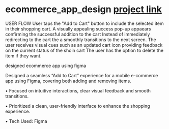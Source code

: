 # ecommerce_app_design [project link](https://www.figma.com/proto/5oKKZW3HnoBwKTbulvueYk/ecommerce-app-design?page-id=1%3A2&node-id=51-69&p=f&viewport=-9%2C108%2C0.58&t=F3kMu5AOLxGWAEHc-1&scaling=scale-down&content-scaling=fixed&starting-point-node-id=1%3A3)

USER FLOW 
User taps the "Add to Cart" button to include the selected item in their shopping cart. 
A visually appealing success pop-up appaears confirming the successful addition to the cart 
Instead of immediately redirecting to the cart the a smoothly transitions to the next screen. 
The user receives visual cues such as an updated cart icon providing feedback on the current status of the shoin cart 
The user has the option to delete the item if they want.

designed ecommerce app using figma

 Designed a seamless “Add to Cart” experience for a mobile e-commerce app using Figma, covering 
both adding and removing items. 

• Focused on intuitive interactions, clear visual feedback and smooth transitions.

• Prioritized a clean, user-friendly interface to enhance the shopping experience. 

• Tech Used: Figma 

